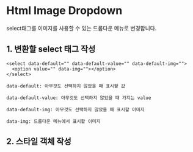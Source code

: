 Html Image Dropdown
===================

select태그를 이미지를 사용할 수 있는 드롭다운 메뉴로 변경합니다.

1\. 변환할 select 태그 작성
--------------------
```
<select data-default="" data-default-value="" data-default-img="">
  <option value="" data-img=""></option>
</select>
```

```
data-default: 아무것도 선택하지 않았을 때 표시할 값
```
```
data-default-value: 아무것도 선택하지 않았을 때 가지는 value
```
```
data-default-img: 아무것도 선택하지 않았을 때 표시할 이미지
```
```
data-img: 드롭다운 메뉴에서 표시할 이미지
```

2\. 스타일 객체 작성
-------------
